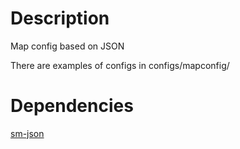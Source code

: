 # Description
Map config based on JSON

There are examples of configs in configs/mapconfig/

# Dependencies
[sm-json](https://github.com/clugg/sm-json/releases)